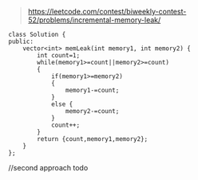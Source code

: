 >https://leetcode.com/contest/biweekly-contest-52/problems/incremental-memory-leak/

```
class Solution {
public:
    vector<int> memLeak(int memory1, int memory2) {
        int count=1;
        while(memory1>=count||memory2>=count)
        {
            if(memory1>=memory2)
            {
                memory1-=count;
            }
            else {
                memory2-=count;
            }
            count++;
        }
        return {count,memory1,memory2};
    }
};
```
//second approach todo